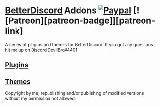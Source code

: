 # [BetterDiscord](https://github.com/rauenzi/BetterDiscordApp) Addons [![Paypal][paypal-badge]][paypal-link] [![Patreon][patreon-badge]][patreon-link]

[paypal-badge]: https://img.shields.io/badge/Paypal-Donate!-%23003087.svg?logo=paypal&style=flat
[paypal-link]: https://paypal.me/qw31

A series of plugins and themes for BetterDiscord. If you got any questions hit me up on Discord DevilBro#4401

## [Plugins](https://github.com/mwittrien/BetterDiscordAddons/tree/master/Plugins/)
## [Themes](https://github.com/mwittrien/BetterDiscordAddons/tree/master/Themes/)

Copyright by me, republishing and/or publishing of modified versions without my permission not allowed.
